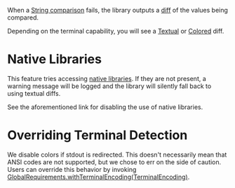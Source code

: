 When a [String comparison](https://cowwoc.github.io/requirements.java/6.0.3/docs/api/com.github.cowwoc.requirements.java/com/github/cowwoc/requirements/java/extension/ExtensibleObjectVerifier.html#isEqualTo(java.lang.Object))
fails, the library outputs a [diff](https://en.wikipedia.org/wiki/Diff) of the values being compared.

Depending on the terminal capability, you will see a [Textual](Textual_Diff.md) or [Colored](Colored_Diff.md) diff.

# Native Libraries

This feature tries accessing [native libraries](Deploying_Native_Libraries.md). If they are not present, a warning message will be logged and the library will silently fall back to using textual diffs.

See the aforementioned link for disabling the use of native libraries.

# Overriding Terminal Detection

We disable colors if stdout is redirected. This doesn't necessarily mean that ANSI codes are not supported, but we chose to err on the side of caution.
Users can override this behavior by invoking [GlobalRequirements.withTerminalEncoding(TerminalEncoding)](https://cowwoc.github.io/requirements.java/6.0.3/docs/api/com.github.cowwoc.requirements.java/com/github/cowwoc/requirements/java/GlobalRequirements.html#withTerminalEncoding(com.github.cowwoc.requirements.natives.terminal.TerminalEncoding)).
